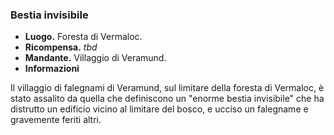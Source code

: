 ### **Bestia invisibile**
* **Luogo.**  Foresta di Vermaloc.  
* **Ricompensa.** *tbd*  
* **Mandante.** Villaggio di Veramund.  
* **Informazioni**
<div class="dialogue">
    <div class="icon chestibor"></div>
    <p>Il villaggio di falegnami di Veramund, sul limitare della foresta di Vermaloc, è stato assalito da quella che definiscono un "enorme bestia invisibile" che ha distrutto un edificio vicino al limitare del bosco, e ucciso un falegname e gravemente feriti altri.</p>
</div>

